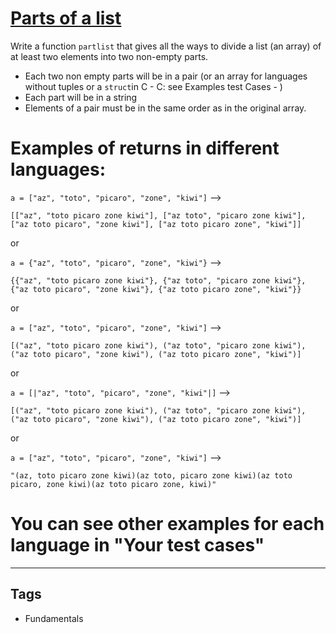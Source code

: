 # [Parts of a list](https://www.codewars.com/kata/56f3a1e899b386da78000732)

Write a function `partlist` that gives all the ways to divide a list (an array) of
at least two elements into two non-empty parts.

- Each two non empty parts will be in a pair (or an array for languages without tuples or a `struct`in C - C: see Examples test Cases - )
- Each part will be in a string
- Elements of a pair must be in the same order as in the original array.

# Examples of returns in different languages:

`a = ["az", "toto", "picaro", "zone", "kiwi"]` -->

`[["az", "toto picaro zone kiwi"], ["az toto", "picaro zone kiwi"], ["az toto picaro", "zone kiwi"], ["az toto picaro zone", "kiwi"]]`

or

`a = {"az", "toto", "picaro", "zone", "kiwi"}` -->

`{{"az", "toto picaro zone kiwi"}, {"az toto", "picaro zone kiwi"}, {"az toto picaro", "zone kiwi"}, {"az toto picaro zone", "kiwi"}}`

or

`a = ["az", "toto", "picaro", "zone", "kiwi"]` -->

`[("az", "toto picaro zone kiwi"), ("az toto", "picaro zone kiwi"), ("az toto picaro", "zone kiwi"), ("az toto picaro zone", "kiwi")]`

or

`a = [|"az", "toto", "picaro", "zone", "kiwi"|]` -->

`[("az", "toto picaro zone kiwi"), ("az toto", "picaro zone kiwi"), ("az toto picaro", "zone kiwi"), ("az toto picaro zone", "kiwi")]`

or

`a = ["az", "toto", "picaro", "zone", "kiwi"]` -->

`"(az, toto picaro zone kiwi)(az toto, picaro zone kiwi)(az toto picaro, zone kiwi)(az toto picaro zone, kiwi)"`

# You can see other examples for each language in "Your test cases"

---

## Tags

- Fundamentals

